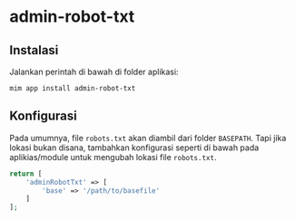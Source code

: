 # admin-robot-txt

## Instalasi

Jalankan perintah di bawah di folder aplikasi:

```
mim app install admin-robot-txt
```

## Konfigurasi

Pada umumnya, file `robots.txt` akan diambil dari folder `BASEPATH`. Tapi jika lokasi
bukan disana, tambahkan konfigurasi seperti di bawah pada aplikias/module untuk mengubah
lokasi file `robots.txt`.

```php
return [
    'adminRobotTxt' => [
        'base' => '/path/to/basefile'
    ]
];
```